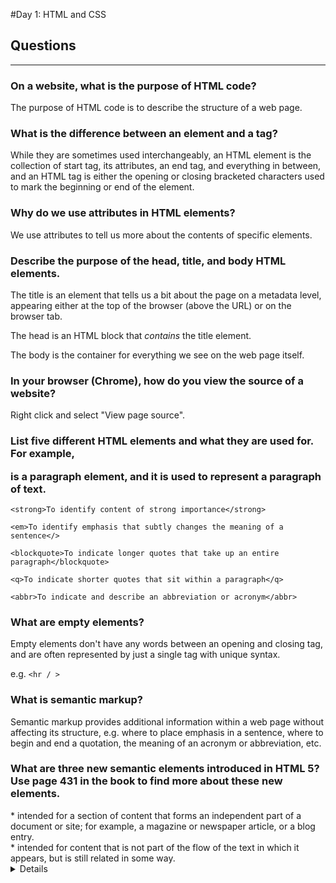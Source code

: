 #Day 1: HTML and CSS

## Questions
---
### On a website, what is the purpose of HTML code?

The purpose of HTML code is to describe the structure of a web page.


### What is the difference between an element and a tag?

While they are sometimes used interchangeably, an HTML element is the collection of start tag, its attributes, an end tag, and everything in between, and an HTML tag is either the opening or closing bracketed characters used to mark the beginning or end of the element.


### Why do we use attributes in HTML elements?

We use attributes to tell us more about the contents of specific elements.


### Describe the purpose of the head, title, and body HTML elements.

The title is an element that tells us a bit about the page on a metadata level,
appearing either at the top of the browser (above the URL) or on the browser tab.  

The head is an HTML block that *contains* the title element.

The body is the container for everything we see on the web page itself.


### In your browser (Chrome), how do you view the source of a website?

Right click and select "View page source".

### List five different HTML elements and what they are used for. For example, <p></p> is a paragraph element, and it is used to represent a paragraph of text.

`<strong>To identify content of strong importance</strong>`

`<em>To identify emphasis that subtly changes the meaning of a sentence</>`

`<blockquote>To indicate longer quotes that take up an entire paragraph</blockquote>`

`<q>To indicate shorter quotes that sit within a paragraph</q>`

`<abbr>To indicate and describe an abbreviation or acronym</abbr>`


### What are empty elements?

Empty elements don't have any words between an opening and closing tag, and are often represented by just a single tag with unique syntax.

e.g. `<hr / >`


### What is semantic markup?

Semantic markup provides additional information within a web page without affecting its structure, e.g. where to place emphasis in a sentence, where to begin and end a quotation, the meaning of an acronym or abbreviation, etc.

### What are three new semantic elements introduced in HTML 5? Use page 431 in the book to find more about these new elements.

<article>
* intended for a section of content that forms an independent part of a document or site; for example, a magazine or newspaper article, or a blog entry.

<aside>
* intended for content that is not part of the flow of the text in which it appears, but is still related in some way.

<details>
* specifies additional details that the user can open and close on demand; often used to create an interactive widget that the user can open and close.


## Exercises
---
[Pete's CodePen] (https://codepen.io/pcmueller/pen/mdroxWb)
